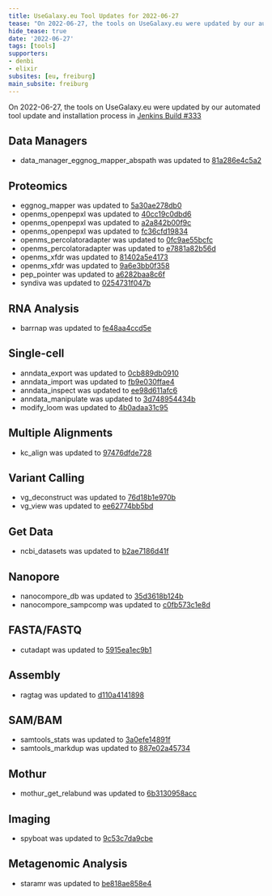 ```yaml
---
title: UseGalaxy.eu Tool Updates for 2022-06-27
tease: "On 2022-06-27, the tools on UseGalaxy.eu were updated by our automated tool update and installation process."
hide_tease: true
date: '2022-06-27'
tags: [tools]
supporters:
- denbi
- elixir
subsites: [eu, freiburg]
main_subsite: freiburg
---
```


On 2022-06-27, the tools on UseGalaxy.eu were updated by our automated tool update and installation process in [Jenkins Build #333](https://build.galaxyproject.eu/job/usegalaxy-eu/job/install-tools/#333/)


## Data Managers

- data_manager_eggnog_mapper_abspath was updated to [81a286e4c5a2](https://toolshed.g2.bx.psu.edu/view/galaxyp/data_manager_eggnog_mapper_abspath/81a286e4c5a2)

## Proteomics

- eggnog_mapper was updated to [5a30ae278db0](https://toolshed.g2.bx.psu.edu/view/galaxyp/eggnog_mapper/5a30ae278db0)
- openms_openpepxl was updated to [40cc19c0dbd6](https://toolshed.g2.bx.psu.edu/view/galaxyp/openms_openpepxl/40cc19c0dbd6)
- openms_openpepxl was updated to [a2a842b00f9c](https://toolshed.g2.bx.psu.edu/view/galaxyp/openms_openpepxl/a2a842b00f9c)
- openms_openpepxl was updated to [fc36cfd19834](https://toolshed.g2.bx.psu.edu/view/galaxyp/openms_openpepxl/fc36cfd19834)
- openms_percolatoradapter was updated to [0fc9ae55bcfc](https://toolshed.g2.bx.psu.edu/view/galaxyp/openms_percolatoradapter/0fc9ae55bcfc)
- openms_percolatoradapter was updated to [e7881a82b56d](https://toolshed.g2.bx.psu.edu/view/galaxyp/openms_percolatoradapter/e7881a82b56d)
- openms_xfdr was updated to [81402a5e4173](https://toolshed.g2.bx.psu.edu/view/galaxyp/openms_xfdr/81402a5e4173)
- openms_xfdr was updated to [9a6e3bb0f358](https://toolshed.g2.bx.psu.edu/view/galaxyp/openms_xfdr/9a6e3bb0f358)
- pep_pointer was updated to [a6282baa8c6f](https://toolshed.g2.bx.psu.edu/view/galaxyp/pep_pointer/a6282baa8c6f)
- syndiva was updated to [0254731f047b](https://toolshed.g2.bx.psu.edu/view/iuc/syndiva/0254731f047b)

## RNA Analysis

- barrnap was updated to [fe48aa4ccd5e](https://toolshed.g2.bx.psu.edu/view/iuc/barrnap/fe48aa4ccd5e)

## Single-cell

- anndata_export was updated to [0cb889db0910](https://toolshed.g2.bx.psu.edu/view/iuc/anndata_export/0cb889db0910)
- anndata_import was updated to [fb9e030ffae4](https://toolshed.g2.bx.psu.edu/view/iuc/anndata_import/fb9e030ffae4)
- anndata_inspect was updated to [ee98d611afc6](https://toolshed.g2.bx.psu.edu/view/iuc/anndata_inspect/ee98d611afc6)
- anndata_manipulate was updated to [3d748954434b](https://toolshed.g2.bx.psu.edu/view/iuc/anndata_manipulate/3d748954434b)
- modify_loom was updated to [4b0adaa31c95](https://toolshed.g2.bx.psu.edu/view/iuc/modify_loom/4b0adaa31c95)

## Multiple Alignments

- kc_align was updated to [97476dfde728](https://toolshed.g2.bx.psu.edu/view/iuc/kc_align/97476dfde728)

## Variant Calling

- vg_deconstruct was updated to [76d18b1e970b](https://toolshed.g2.bx.psu.edu/view/iuc/vg_deconstruct/76d18b1e970b)
- vg_view was updated to [ee62774bb5bd](https://toolshed.g2.bx.psu.edu/view/iuc/vg_view/ee62774bb5bd)

## Get Data

- ncbi_datasets was updated to [b2ae7186d41f](https://toolshed.g2.bx.psu.edu/view/iuc/ncbi_datasets/b2ae7186d41f)

## Nanopore

- nanocompore_db was updated to [35d3618b124b](https://toolshed.g2.bx.psu.edu/view/iuc/nanocompore_db/35d3618b124b)
- nanocompore_sampcomp was updated to [c0fb573c1e8d](https://toolshed.g2.bx.psu.edu/view/iuc/nanocompore_sampcomp/c0fb573c1e8d)

## FASTA/FASTQ

- cutadapt was updated to [5915ea1ec9b1](https://toolshed.g2.bx.psu.edu/view/lparsons/cutadapt/5915ea1ec9b1)

## Assembly

- ragtag was updated to [d110a4141898](https://toolshed.g2.bx.psu.edu/view/iuc/ragtag/d110a4141898)

## SAM/BAM

- samtools_stats was updated to [3a0efe14891f](https://toolshed.g2.bx.psu.edu/view/devteam/samtools_stats/3a0efe14891f)
- samtools_markdup was updated to [887e02a45734](https://toolshed.g2.bx.psu.edu/view/iuc/samtools_markdup/887e02a45734)

## Mothur

- mothur_get_relabund was updated to [6b3130958acc](https://toolshed.g2.bx.psu.edu/view/iuc/mothur_get_relabund/6b3130958acc)

## Imaging

- spyboat was updated to [9c53c7da9cbe](https://toolshed.g2.bx.psu.edu/view/iuc/spyboat/9c53c7da9cbe)

## Metagenomic Analysis

- staramr was updated to [be818ae858e4](https://toolshed.g2.bx.psu.edu/view/nml/staramr/be818ae858e4)


